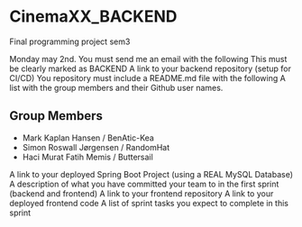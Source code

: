 # CinemaXX_BACKEND
Final programming project sem3

Monday may 2nd.
You must send me an email with the following
This must be clearly marked as BACKEND
A link to your backend repository (setup for CI/CD)
You repository must include a README.md file with the following
A list with the group members and their Github user names.

## Group Members
- Mark Kaplan Hansen / BenAtic-Kea
- Simon Roswall Jørgensen / RandomHat
- Haci Murat Fatih Memis / Buttersail

A link to your deployed Spring Boot Project (using a REAL MySQL Database)
A description of what you have committed your team to in the first sprint (backend and frontend)
A link to your frontend repository
A link to your deployed frontend code
A list of sprint tasks you expect to complete in this sprint
